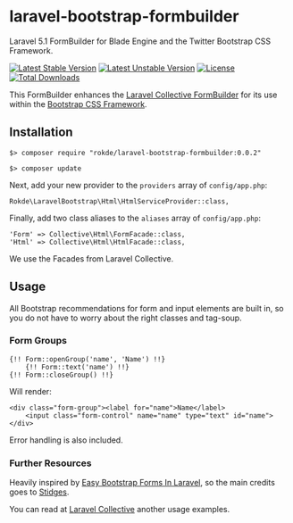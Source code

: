 # laravel-bootstrap-formbuilder

Laravel 5.1 FormBuilder for Blade Engine and the Twitter Bootstrap CSS Framework.

[![Latest Stable Version](https://poser.pugx.org/rokde/laravel-bootstrap-formbuilder/v/stable.svg)](https://packagist.org/packages/rokde/gsales-api-client) [![Latest Unstable Version](https://poser.pugx.org/rokde/laravel-bootstrap-formbuilder/v/unstable.svg)](https://packagist.org/packages/rokde/gsales-api-client) [![License](https://poser.pugx.org/rokde/laravel-bootstrap-formbuilder/license.svg)](http://rok.mit-license.org/) [![Total Downloads](https://poser.pugx.org/rokde/laravel-bootstrap-formbuilder/downloads.svg)](https://packagist.org/packages/rokde/gsales-api-client)


This FormBuilder enhances the [Laravel Collective FormBuilder](https://github.com/LaravelCollective/html) for its use
 within the [Bootstrap CSS Framework](http://getbootstrap.com).


## Installation

	$> composer require "rokde/laravel-bootstrap-formbuilder:0.0.2"

	$> composer update

Next, add your new provider to the `providers` array of `config/app.php`:

	Rokde\LaravelBootstrap\Html\HtmlServiceProvider::class,

Finally, add two class aliases to the `aliases` array of `config/app.php`:

	'Form' => Collective\Html\FormFacade::class,
	'Html' => Collective\Html\HtmlFacade::class,

We use the Facades from Laravel Collective.

## Usage

All Bootstrap recommendations for form and input elements are built in, so you do not have to worry about the right 
 classes and tag-soup.


### Form Groups

	{!! Form::openGroup('name', 'Name') !!}
		{!! Form::text('name') !!}
	{!! Form::closeGroup() !!}

Will render:

	<div class="form-group"><label for="name">Name</label>
		<input class="form-control" name="name" type="text" id="name">
	</div>

Error handling is also included.


### Further Resources

Heavily inspired by [Easy Bootstrap Forms In Laravel](http://blog.stidges.com/post/easy-bootstrap-forms-in-laravel), so 
 the main credits goes to [Stidges](https://github.com/stidges).

You can read at [Laravel Collective](http://laravelcollective.com/docs/5.1/html#opening-a-form) another usage examples.